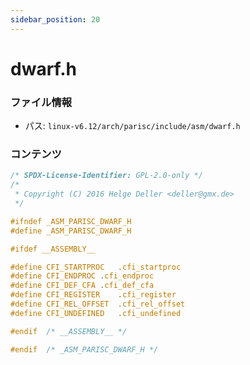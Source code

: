 ```yaml
---
sidebar_position: 20
---
```

# dwarf.h

### ファイル情報

- パス: `linux-v6.12/arch/parisc/include/asm/dwarf.h`

### コンテンツ

```h
/* SPDX-License-Identifier: GPL-2.0-only */
/*
 * Copyright (C) 2016 Helge Deller <deller@gmx.de>
 */

#ifndef _ASM_PARISC_DWARF_H
#define _ASM_PARISC_DWARF_H

#ifdef __ASSEMBLY__

#define CFI_STARTPROC	.cfi_startproc
#define CFI_ENDPROC	.cfi_endproc
#define CFI_DEF_CFA	.cfi_def_cfa
#define CFI_REGISTER	.cfi_register
#define CFI_REL_OFFSET	.cfi_rel_offset
#define CFI_UNDEFINED	.cfi_undefined

#endif	/* __ASSEMBLY__ */

#endif	/* _ASM_PARISC_DWARF_H */

```
